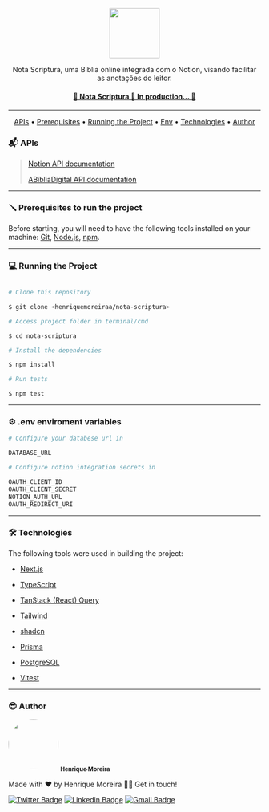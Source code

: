 <p align="center" width="100%">
 <img  src="https://github.com/henriquemoreiraa/nota-scriptura/assets/98126579/dca1faf1-c7f4-40f8-83fb-1dacab9311da" width="100px;"/>
</p>

<p align="center"> 
  Nota Scriptura, uma Bíblia online integrada com o Notion, visando facilitar as anotações do leitor.  
</p>

<h4 align="center"> 
  <a href="https://notascriptura.vercel.app" target="_blanc">
    🚀  Nota Scriptura 📖 In production...  🚀  
  </a>
</h4>

---

<p align="center">
 <a href="#api">APIs</a> •
 <a href="#requisitos">Prerequisites</a> • 
 <a href="#running">Running the Project</a> • 
 <a href="#env">Env</a> • 
 <a href="#techs">Technologies</a> • 
 <a href="#autor">Author</a>
</p>


<h3 id="api">📬 APIs</h3> 

> <p> <a href="https://developers.notion.com/docs/getting-started">Notion API documentation</a> </p>
> <p> <a href="https://github.com/omarciovsena/abibliadigital">ABíbliaDigital API documentation</a> </p>

---

<h3 id="requisitos">🪛 Prerequisites to run the project</h3>
Before starting, you will need to have the following tools installed on your machine:
<a href="https://git-scm.com">Git</a>, <a href="https://nodejs.org/en/">Node.js</a>, <a href="https://www.npmjs.com">npm</a>. 

---

<h3 id="running">💻 Running the Project</h3>  

```bash

# Clone this repository

$ git clone <henriquemoreiraa/nota-scriptura>

# Access project folder in terminal/cmd

$ cd nota-scriptura

# Install the dependencies

$ npm install

# Run tests

$ npm test

```
---

<h3 id="env">⚙️ .env enviroment variables</h3>   

```bash
# Configure your databese url in

DATABASE_URL

# Configure notion integration secrets in

OAUTH_CLIENT_ID
OAUTH_CLIENT_SECRET
NOTION_AUTH_URL
OAUTH_REDIRECT_URI
```

---

<h3 id="techs">🛠 Technologies</h3>    

The following tools were used in building the project:


- [Next.js](https://nextjs.org)

- [TypeScript](https://www.typescriptlang.org)

- [TanStack (React) Query](https://tanstack.com/query/v3/)

- [Tailwind](https://tailwindcss.com/)

- [shadcn](https://ui.shadcn.com)

- [Prisma](https://www.prisma.io)

- [PostgreSQL](https://www.postgresql.org)

- [Vitest](https://vitest.dev)

---

<h3 id="autor">😎 Author</h3>     

 <img style="border-radius: 50%;" src="https://avatars.githubusercontent.com/u/98126579?v=4" width="100px;" alt=""/>
<a href="https://github.com/henriquemoreiraa">
 <sub><b>Henrique Moreira</b></sub>
</a>
 <br />


Made with ❤️ by Henrique Moreira 👋🏽 Get in touch!


[![Twitter Badge](https://img.shields.io/badge/-@riqimoreiraa-1ca0f1?style=flat-square&labelColor=1ca0f1&logo=twitter&logoColor=white&link=https://twitter.com/riqimoreiraa)](https://twitter.com/riqimoreiraa) [![Linkedin Badge](https://img.shields.io/badge/-Henrique-blue?style=flat-square&logo=Linkedin&logoColor=white&link=https://www.linkedin.com/in/henriquemoreirain/)](https://www.linkedin.com/in/henriquemoreirain/) 
[![Gmail Badge](https://img.shields.io/badge/-riqimoreiraa@gmail.com-c14438?style=flat-square&logo=Gmail&logoColor=white&link=mailto:riqimoreiraa@gmail.com)](mailto:riqimoreiraa@gmail.com)
